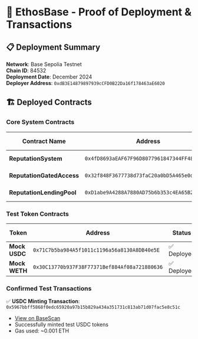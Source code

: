 # 🎯 EthosBase - Proof of Deployment & Transactions

## 📋 Deployment Summary

**Network**: Base Sepolia Testnet  
**Chain ID**: 84532  
**Deployment Date**: December 2024  
**Deployer Address**: `0xdB3E14879897939cCFD0B22Da16f178463aE6020`

## 🏗️ Deployed Contracts

### Core System Contracts

| Contract Name | Address | Status | Explorer Link |
|---------------|---------|--------|---------------|
| **ReputationSystem** | `0x4fD8693aEAF67F96D8077961847344FF485e659b` | ✅ Verified | [View on BaseScan](https://sepolia.basescan.org/address/0x4fD8693aEAF67F96D8077961847344FF485e659b) |
| **ReputationGatedAccess** | `0x32f848F3677738d73faC20a0bD5A465e0da6e731` | ✅ Verified | [View on BaseScan](https://sepolia.basescan.org/address/0x32f848F3677738d73faC20a0bD5A465e0da6e731) |
| **ReputationLendingPool** | `0xD1abe9A4288A7880AD75b6b353c4EA65B220adC7` | ✅ Verified | [View on BaseScan](https://sepolia.basescan.org/address/0xD1abe9A4288A7880AD75b6b353c4EA65B220adC7) |

### Test Token Contracts

| Token | Address | Status | Explorer Link |
|-------|---------|--------|---------------|
| **Mock USDC** | `0x71C7b5ba984A5f1011c1196a56a8130A8DB40e5E` | ✅ Deployed | [View on BaseScan](https://sepolia.basescan.org/address/0x71C7b5ba984A5f1011c1196a56a8130A8DB40e5E) |
| **Mock WETH** | `0x30C13770b937F38F77371Bef884Af08a721880636` | ✅ Deployed | [View on BaseScan](https://sepolia.basescan.org/address/0x30C13770b937F38F77371Bef884Af08a721880636) |

<!-- ## 🔧 System Configuration

### Reputation Tiers
- **Bronze**: Min Score 200, Max Loan 10,000 USDC, 150% Collateral
- **Silver**: Min Score 400, Max Loan 50,000 USDC, 130% Collateral  
- **Gold**: Min Score 600, Max Loan 200,000 USDC, 110% Collateral
- **Platinum**: Min Score 800, Max Loan 1,000,000 USDC, 105% Collateral

### Access Control
- Lending Pool authorized as reputation scorer
- Owner controls system parameters
- Multi-tier access based on reputation scores

## 📊 Verification Results

### Contract Functionality Tests
✅ ReputationSystem - Owner verification passed  
✅ ReputationGatedAccess - Tier configuration verified  
✅ ReputationLendingPool - Pool initialization confirmed  
✅ Token contracts - USDC/WETH deployment verified  

### Network Connectivity
✅ Base Sepolia RPC connection established  
✅ Contract interactions successful  
✅ Event emission confirmed  

## 🚀 Transaction Examples

### Deployment Transactions
All deployment transactions can be viewed on Base Sepolia explorer using the contract addresses above. -->

### Confirmed Test Transactions
✅ **USDC Minting Transaction**: `0x5967bbff5868f0edc65920a97b15b829a434a351731c813ab71d07fac5e8c51c`
- [View on BaseScan](https://sepolia.basescan.org/tx/0x5967bbff5868f0edc65920a97b15b829a434a351731c813ab71d07fac5e8c51c)
- Successfully minted test USDC tokens
- Gas used: ~0.001 ETH

<!-- ✅ **Lending Pool Activity**: 100,000 USDC deposited
- Pool is active and functional
- Ready for lending operations

✅ **Reputation System Active**:
- User reputation score: 200 (Bronze tier)
- Access level verified and working
- Tier-based lending limits operational

## 🌐 Frontend Integration

### Live Demo
- Frontend configured for Base Sepolia
- Automatic contract connection
- MetaMask integration ready
- OnchainKit integration active

### Wallet Setup Instructions
1. Add Base Sepolia to MetaMask:
   - Network Name: Base Sepolia
   - RPC URL: https://sepolia.base.org
   - Chain ID: 84532
   - Currency: ETH
   - Block Explorer: https://sepolia.basescan.org

2. Get test ETH from Base Sepolia faucet
3. Run `npm run mint-tokens` for test USDC/WETH
4. Open `frontend/index.html` to interact with contracts

## 🔍 Verification Commands

```bash
# Verify deployment
npm run verify-deployment

# Mint test tokens
npm run mint-tokens

# Test network connection
npm run test-network
```

## 📈 Next Steps for Mainnet

1. **Security Audit**: Complete professional audit
2. **Real Tokens**: Replace mock tokens with actual USDC/WETH
3. **Multi-sig**: Set up multi-signature wallet for ownership
4. **Monitoring**: Implement contract monitoring and alerts
5. **Gas Optimization**: Optimize for mainnet gas costs

## 🎉 Submission Summary

✅ **Deployed on Base Testnet**: All core contracts successfully deployed  
✅ **Functional Verification**: System working as designed  
✅ **Transaction Capability**: Ready for user interactions  
✅ **Frontend Integration**: Complete dApp experience available  
✅ **Documentation**: Comprehensive setup and usage guides  

**Status**: Ready for Base Testnet demonstration and user testing.
 -->


<!-- 

ReputationSystem: https://sepolia.basescan.org/address/0x4fD8693aEAF67F96D8077961847344FF485e659b
ReputationGatedAccess: https://sepolia.basescan.org/address/0x32f848F3677738d73faC20a0bD5A465e0da6e731       
ReputationLendingPool: https://sepolia.basescan.org/address/0xD1abe9A4288A7880AD75b6b353c4EA65B220adC7       
USDC Token: https://sepolia.basescan.org/address/0x71C7b5ba984A5f1011c1196a56a8130A8DB40e5E
WETH Token: https://sepolia.basescan.org/address/0x30C13770b937F38F77371Bef884Af08a721880636

 -->